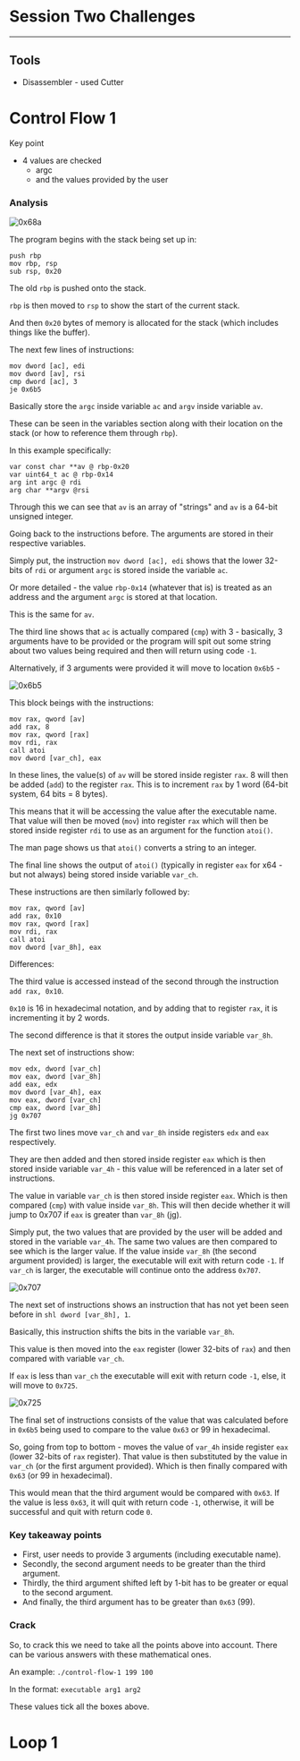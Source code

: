 # Session Two Challenges
---
## Tools
* Disassembler - used Cutter

# Control Flow 1

Key point
* 4 values are checked
  * argc
  * and the values provided by the user

### Analysis

<!-- insert picture of first block -->
![0x68a](~/Images/HackadayTutorials/0x68a.JPG)

The program begins with the stack being set up in:

```
push rbp
mov rbp, rsp
sub rsp, 0x20
```

<!-- maybe insert a theoretical image of the stack -->

The old `rbp` is pushed onto the stack.

`rbp` is then moved to `rsp` to show the start of the current stack.

And then `0x20` bytes of memory is allocated for the stack (which includes things like the buffer).

The next few lines of instructions:
```
mov dword [ac], edi
mov dword [av], rsi
cmp dword [ac], 3
je 0x6b5
```

Basically store the `argc` inside variable `ac` and `argv` inside variable `av`.

These can be seen in the variables section along with their location on the stack (or how to reference them
through `rbp`).

In this example specifically:

```
var const char **av @ rbp-0x20
var uint64_t ac @ rbp-0x14
arg int argc @ rdi
arg char **argv @rsi
```

Through this we can see that `av` is an array of "strings" and `av` is a 64-bit unsigned integer.

Going back to the instructions before.
The arguments are stored in their respective variables.

Simply put, the instruction `mov dword [ac], edi` shows that the lower 32-bits of `rdi` or argument `argc` is stored
inside the variable `ac`.

Or more detailed - the value `rbp-0x14` (whatever that is) is treated as an address and the argument `argc` is stored
at that location.

This is the same for `av`.

The third line shows that `ac` is actually compared (`cmp`) with 3 - basically, 3 arguments have to be provided or the
program will spit out some string about two values being required and then will return using code `-1`.


Alternatively, if 3 arguments were provided it will move to location `0x6b5` -

<!-- insert 0x6b5 image -->
![0x6b5](~/Images/HackadayTutorials/0x6b5.JPG)

This block beings with the instructions:

```
mov rax, qword [av]
add rax, 8
mov rax, qword [rax]
mov rdi, rax
call atoi
mov dword [var_ch], eax
```

In these lines, the value(s) of `av` will be stored inside register `rax`.
8 will then be added (`add`) to the register `rax`. This is to increment `rax` by 1 word (64-bit system, 64 bits = 8 bytes).

This means that it will be accessing the value after the executable name. That value will then be moved (`mov`) into
register `rax` which will then be stored inside register `rdi` to use as an argument for the function `atoi()`.

<!-- man page image for atoi -->

The man page shows us that `atoi()` converts a string to an integer.

The final line shows the output of `atoi()` (typically in register `eax` for x64 - but not always) being stored
inside variable `var_ch`.

These instructions are then similarly followed by:

```
mov rax, qword [av]
add rax, 0x10
mov rax, qword [rax]
mov rdi, rax
call atoi
mov dword [var_8h], eax
```

Differences:

The third value is accessed instead of the second through the instruction `add rax, 0x10`.

`0x10` is 16 in hexadecimal notation, and by adding that to register `rax`, it is incrementing it by 2 words.

The second difference is that it stores the output inside variable `var_8h`.


The next set of instructions show:

```
mov edx, dword [var_ch]
mov eax, dword [var_8h]
add eax, edx
mov dword [var_4h], eax
mov eax, dword [var_ch]
cmp eax, dword [var_8h]
jg 0x707
```


The first two lines move `var_ch` and `var_8h` inside registers `edx` and `eax` respectively.

They are then added and then stored inside register `eax` which is then stored inside variable `var_4h` - this value will be
referenced in a later set of instructions.

The value in variable `var_ch` is then stored inside register `eax`. Which is then compared (`cmp`) with value inside `var_8h`.
This will then decide whether it will jump to 0x707 if `eax` is greater than `var_8h` (jg).

Simply put, the two values that are provided by the user will be added and stored in the variable `var_4h`. The same two values are then compared to see which is the larger value. If the value inside `var_8h` (the second argument provided) is larger, the executable will exit with return code `-1`. If `var_ch` is larger, the executable will continue onto the address `0x707`.

<!-- 0x707 block picture -->
![0x707](~/Images/HackadayTutorials/0x707.JPG)

The next set of instructions shows an instruction that has not yet been seen before in `shl dword [var_8h], 1`.

Basically, this instruction shifts the bits in the variable `var_8h`.


This value is then moved into the `eax` register (lower 32-bits of `rax`) and then compared with variable `var_ch`.

If `eax` is less than `var_ch` the executable will exit with return code `-1`, else, it will move to `0x725`.

<!-- 0x725 block picture -->
![0x725](~/Images/HackadayTutorials/0x725.JPG)


The final set of instructions consists of the value that was calculated before in `0x6b5` being used to compare to the value `0x63` or 99 in hexadecimal.

So, going from top to bottom - moves the value of `var_4h` inside register `eax` (lower 32-bits of `rax` register). That value is then substituted by the value in `var_ch` (or the first argument provided). Which is then finally compared with `0x63` (or 99 in hexadecimal).

This would mean that the third argument would be compared with `0x63`.
If the value is less `0x63`, it will quit with return code `-1`, otherwise, it will be successful and quit with return code `0`.

### Key takeaway points
* First, user needs to provide 3 arguments (including executable name).
* Secondly, the second argument needs to be greater than the third argument.
* Thirdly, the third argument shifted left by 1-bit has to be greater or equal to the second argument.
* And finally, the third argument has to be greater than `0x63` (99).

### Crack

So, to crack this we need to take all the points above into account. There can be various answers with these mathematical ones.

An example:
`./control-flow-1 199 100`

In the format:
`executable arg1 arg2`

These values tick all the boxes above.

# Loop 1
